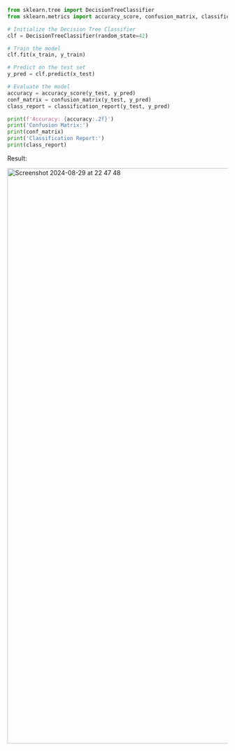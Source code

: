 ```py
from sklearn.tree import DecisionTreeClassifier
from sklearn.metrics import accuracy_score, confusion_matrix, classification_report

# Initialize the Decision Tree Classifier
clf = DecisionTreeClassifier(random_state=42)

# Train the model
clf.fit(x_train, y_train)

# Predict on the test set
y_pred = clf.predict(x_test)

# Evaluate the model
accuracy = accuracy_score(y_test, y_pred)
conf_matrix = confusion_matrix(y_test, y_pred)
class_report = classification_report(y_test, y_pred)

print(f'Accuracy: {accuracy:.2f}')
print('Confusion Matrix:')
print(conf_matrix)
print('Classification Report:')
print(class_report)
```
Result:

<img width="1314" alt="Screenshot 2024-08-29 at 22 47 48" src="https://github.com/user-attachments/assets/842eb67b-d158-4544-bc1d-efff53f1b916">

